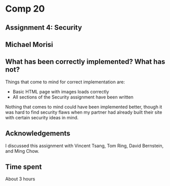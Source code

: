 # Comp 20
## Assignment 4: Security
## Michael Morisi

## What has been correctly implemented? What has not?

Things that come to mind for correct implementation are:
* Basic HTML page with images loads correctly
* All sections of the Security assignment have been written

Nothing that comes to mind could have been implemented better, though it was
hard to find security flaws when my partner had already built their site
with certain security ideas in mind.

## Acknowledgements
I discussed this assignment with Vincent Tsang, Tom Ring, David Bernstein, and
Ming Chow.

## Time spent
About 3 hours